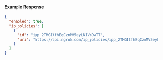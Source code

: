 <!-- Code generated for API Clients. DO NOT EDIT. -->
#### Example Response
```json
{
  "enabled": true,
  "ip_policies": [
    {
      "id": "ipp_2TMGItfhEqCznMV5eyLNIVoDwTT",
      "uri": "https://api.ngrok.com/ip_policies/ipp_2TMGItfhEqCznMV5eyLNIVoDwTT"
    }
  ]
}